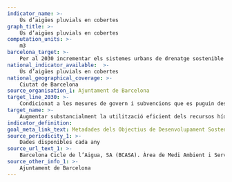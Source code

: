 ```yaml
---
indicator_name: >-
    Ús d’aigües pluvials en cobertes 
graph_title: >-
    Ús d’aigües pluvials en cobertes  
computation_units: >-
    m3
barcelona_target: >-
    Per al 2030 incrementar els sistemes urbans de drenatge sostenible i l’aprofitament de les aigües freàtiques
national_indicator_available:  >-
    Ús d’aigües pluvials en cobertes  
national_geographical_coverage: >-
    Ciutat de Barcelona
source_organisation_1: Ajuntament de Barcelona
target_line_2030: >-
    Condicionat a les mesures de govern i subvencions que es puguin desenvolupar en àmbit domèstic, industrial i comercial
target_name: >-
    Augmentar substancialment la utilització eficient dels recursos hídrics a tots els sectors, i assegurar la sostenibilitat de l’extracció i del subministrament d’aigua potable per tal de fer front a l’escassetat d’aigua i reduir substancialment el nombre de persones que pateixen d’escassetat d’aigua
indicator_definition:
goal_meta_link_text: Metadades dels Objectius de Desenvolupament Sostenible de les Nacions Unides (pdf 894kB)
source_periodicity_1: >-
    Dades disponibles cada any
source_url_text_1: >-
    Barcelona Cicle de l’Aigua, SA (BCASA). Àrea de Medi Ambient i Serveis Urbans
source_other_info_1: >-
    Ajuntament de Barcelona
---
```

